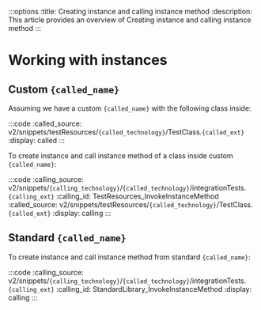 :::options
:title: Creating instance and calling instance method
:description: This article provides an overview of Creating instance and calling instance method
:::

# Working with instances

## Custom `{called_name}`

Assuming we have a custom `{called_name}` with the following class inside:

:::code 
:called_source: v2/snippets/testResources/`{called_technology}`/TestClass.`{called_ext}`
:display: called
:::

To create instance and call instance method of a class inside custom `{called_name}`:

:::code 
:calling_source: v2/snippets/`{calling_technology}`/`{called_technology}`/integrationTests.`{calling_ext}`
:calling_id: TestResources_InvokeInstanceMethod
:called_source: v2/snippets/testResources/`{called_technology}`/TestClass.`{called_ext}`
:display: calling
:::


## Standard `{called_name}`

To create instance and call instance method from standard `{called_name}`:

:::code 
:calling_source: v2/snippets/`{calling_technology}`/`{called_technology}`/integrationTests.`{calling_ext}`
:calling_id: StandardLibrary_InvokeInstanceMethod
:display: calling
:::